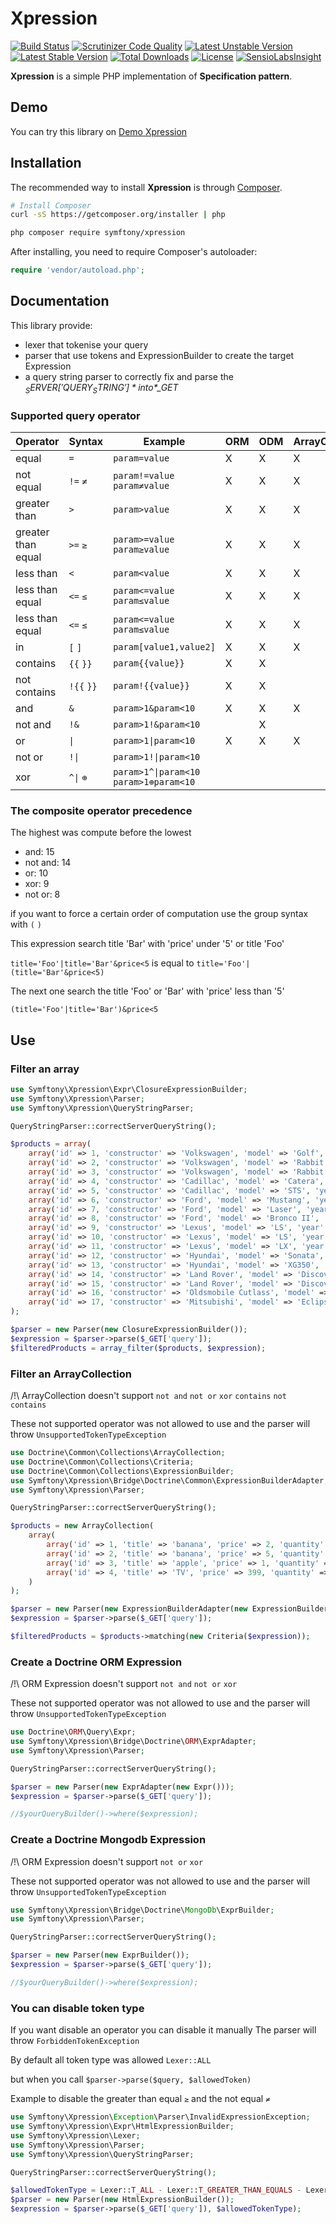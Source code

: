 # Xpression

[![Build Status](https://travis-ci.org/Symftony/Xpression.svg?branch=master)](https://travis-ci.org/Symftony/Xpression)
[![Scrutinizer Code Quality](https://scrutinizer-ci.com/g/Symftony/Xpression/badges/quality-score.png?b=master)](https://scrutinizer-ci.com/g/Symftony/Xpression/?branch=master)
[![Latest Unstable Version](https://poser.pugx.org/symftony/xpression/v/unstable)](https://packagist.org/packages/symftony/xpression)
[![Latest Stable Version](https://poser.pugx.org/symftony/xpression/v/stable)](https://packagist.org/packages/symftony/xpression)
[![Total Downloads](https://poser.pugx.org/symftony/xpression/downloads)](https://packagist.org/packages/symftony/xpression)
[![License](https://poser.pugx.org/symftony/xpression/license)](https://packagist.org/packages/symftony/xpression)
[![SensioLabsInsight](https://insight.sensiolabs.com/projects/38d47cff-1abb-4083-a537-5794d9a9b281/mini.png)](https://insight.sensiolabs.com/projects/38d47cff-1abb-4083-a537-5794d9a9b281)

**Xpression** is a simple PHP implementation of **Specification pattern**.   

## Demo

You can try this library on [Demo Xpression](http://symftony-xpression.herokuapp.com/)

## Installation

The recommended way to install **Xpression** is through
[Composer](http://getcomposer.org).

```bash
# Install Composer
curl -sS https://getcomposer.org/installer | php
```

```bash
php composer require symftony/xpression
```

After installing, you need to require Composer's autoloader:

```php
require 'vendor/autoload.php';
```

## Documentation

This library provide:

- lexer that tokenise your query
- parser that use tokens and ExpressionBuilder to create the target Expression
- a query string parser to correctly fix and parse the *$_SERVER['QUERY_STRING']* into *$_GET* 

### Supported query operator

Operator | Syntax | Example | ORM | ODM | ArrayCollection | Closure |
-------- | ------ | ------- | --- | --- | --------------- | ------- |
equal | `=` | `param=value` | X | X | X | X |
not equal | `!=` `≠` | `param!=value` `param≠value` | X | X | X | X |
greater than | `>` | `param>value` | X | X | X | X |
greater than equal | `>=` `≥` | `param>=value` `param≥value` | X | X | X | X |
less than | `<` | `param<value` | X | X | X | X |
less than equal | `<=` `≤` | `param<=value` `param≤value` | X | X | X | X |
less than equal | `<=` `≤` | `param<=value` `param≤value` | X | X | X | X |
in | `[` `]` | `param[value1,value2]` | X | X | X | X |
contains | `{{` `}}` | `param{{value}}` | X | X |  | X |
not contains | `!{{` `}}` | `param!{{value}}` | X | X |  | X |
and | `&` | `param>1&param<10` | X | X | X | X |
not and | `!&` | `param>1!&param<10` |  | X |  | X |
or | <code>&#124;</code> | <code>param>1&#124;param<10</code> | X | X | X | X |
not or | <code>!&#124;</code> | <code>param>1!&#124;param<10</code> |  |  |  | X |
xor | <code>^&#124;</code> `⊕` | <code>param>1^&#124;param<10</code> `param>1⊕param<10` |  |  |  | X |

### The composite operator precedence

The highest was compute before the lowest

- and: 15
- not and: 14
- or: 10
- xor: 9
- not or: 8

if you want to force a certain order of computation use the group syntax with `(` `)`

This expression search title 'Bar' with 'price' under '5' or title 'Foo'

`title='Foo'|title='Bar'&price<5` is equal to `title='Foo'|(title='Bar'&price<5)`
 
The next one search the title 'Foo' or 'Bar' with 'price' less than '5'
 
`(title='Foo'|title='Bar')&price<5` 

## Use 

### Filter an array

```php
use Symftony\Xpression\Expr\ClosureExpressionBuilder;
use Symftony\Xpression\Parser;
use Symftony\Xpression\QueryStringParser;

QueryStringParser::correctServerQueryString();

$products = array(
    array('id' => 1, 'constructor' => 'Volkswagen', 'model' => 'Golf', 'year' => 1990, 'price' => 11),
    array('id' => 2, 'constructor' => 'Volkswagen', 'model' => 'Rabbit', 'year' => 2009, 'price' => 7),
    array('id' => 3, 'constructor' => 'Volkswagen', 'model' => 'Rabbit', 'year' => 2006, 'price' => 12),
    array('id' => 4, 'constructor' => 'Cadillac', 'model' => 'Catera', 'year' => 1999, 'price' => 5),
    array('id' => 5, 'constructor' => 'Cadillac', 'model' => 'STS', 'year' => 2006, 'price' => 14),
    array('id' => 6, 'constructor' => 'Ford', 'model' => 'Mustang', 'year' => 1970, 'price' => 4),
    array('id' => 7, 'constructor' => 'Ford', 'model' => 'Laser', 'year' => 1989, 'price' => 2),
    array('id' => 8, 'constructor' => 'Ford', 'model' => 'Bronco II', 'year' => 1990, 'price' => 3),
    array('id' => 9, 'constructor' => 'Lexus', 'model' => 'LS', 'year' => 2007, 'price' => 18),
    array('id' => 10, 'constructor' => 'Lexus', 'model' => 'LS', 'year' => 2000, 'price' => 17),
    array('id' => 11, 'constructor' => 'Lexus', 'model' => 'LX', 'year' => 1999, 'price' => 4),
    array('id' => 12, 'constructor' => 'Hyundai', 'model' => 'Sonata', 'year' => 1996, 'price' => 13),
    array('id' => 13, 'constructor' => 'Hyundai', 'model' => 'XG350', 'year' => 2002, 'price' => 5),
    array('id' => 14, 'constructor' => 'Land Rover', 'model' => 'Discovery SeriesII', 'year' => 2000, 'price' => 17),
    array('id' => 15, 'constructor' => 'Land Rover', 'model' => 'Discovery', 'year' => 2002, 'price' => 20),
    array('id' => 16, 'constructor' => 'Oldsmobile Cutlass', 'model' => 'Supreme', 'year' => 1992, 'price' => 3),
    array('id' => 17, 'constructor' => 'Mitsubishi', 'model' => 'Eclipse', 'year' => 2001, 'price' => 8),
);

$parser = new Parser(new ClosureExpressionBuilder());
$expression = $parser->parse($_GET['query']);
$filteredProducts = array_filter($products, $expression);

```

### Filter an ArrayCollection

/!\ ArrayCollection doesn't support `not and` `not or` `xor` `contains` `not contains`

These not supported operator was not allowed to use and the parser will throw `UnsupportedTokenTypeException`

```php
use Doctrine\Common\Collections\ArrayCollection;
use Doctrine\Common\Collections\Criteria;
use Doctrine\Common\Collections\ExpressionBuilder;
use Symftony\Xpression\Bridge\Doctrine\Common\ExpressionBuilderAdapter;
use Symftony\Xpression\Parser;

QueryStringParser::correctServerQueryString();

$products = new ArrayCollection(
    array(
        array('id' => 1, 'title' => 'banana', 'price' => 2, 'quantity' => 5, 'category' => 'food'),
        array('id' => 2, 'title' => 'banana', 'price' => 5, 'quantity' => 15, 'category' => 'food'),
        array('id' => 3, 'title' => 'apple', 'price' => 1, 'quantity' => 1, 'category' => 'food'),
        array('id' => 4, 'title' => 'TV', 'price' => 399, 'quantity' => 1, 'category' => 'multimedia'),
    )
);

$parser = new Parser(new ExpressionBuilderAdapter(new ExpressionBuilder()));
$expression = $parser->parse($_GET['query']);

$filteredProducts = $products->matching(new Criteria($expression));

```

### Create a Doctrine ORM Expression

/!\ ORM Expression doesn't support `not and` `not or` `xor`

These not supported operator was not allowed to use and the parser will throw `UnsupportedTokenTypeException`

```php
use Doctrine\ORM\Query\Expr;
use Symftony\Xpression\Bridge\Doctrine\ORM\ExprAdapter;
use Symftony\Xpression\Parser;

QueryStringParser::correctServerQueryString();

$parser = new Parser(new ExprAdapter(new Expr()));
$expression = $parser->parse($_GET['query']);

//$yourQueryBuilder()->where($expression);
```

### Create a Doctrine Mongodb Expression

/!\ ORM Expression doesn't support `not or` `xor`

These not supported operator was not allowed to use and the parser will throw `UnsupportedTokenTypeException`

```php
use Symftony\Xpression\Bridge\Doctrine\MongoDb\ExprBuilder;
use Symftony\Xpression\Parser;

QueryStringParser::correctServerQueryString();

$parser = new Parser(new ExprBuilder());
$expression = $parser->parse($_GET['query']);

//$yourQueryBuilder()->where($expression);
```

### You can disable token type 

If you want disable an operator you can disable it manually
The parser will throw `ForbiddenTokenException`

By default all token type was allowed `Lexer::ALL`

but when you call `$parser->parse($query, $allowedToken)`

Example to disable the greater than equal `≥` and the not equal `≠`
 
```php
use Symftony\Xpression\Exception\Parser\InvalidExpressionException;
use Symftony\Xpression\Expr\HtmlExpressionBuilder;
use Symftony\Xpression\Lexer;
use Symftony\Xpression\Parser;
use Symftony\Xpression\QueryStringParser;

QueryStringParser::correctServerQueryString();

$allowedTokenType = Lexer::T_ALL - Lexer::T_GREATER_THAN_EQUALS - Lexer::T_NOT_EQUALS;
$parser = new Parser(new HtmlExpressionBuilder());
$expression = $parser->parse($_GET['query']), $allowedTokenType);

```